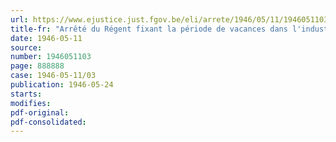 ```yaml
---
url: https://www.ejustice.just.fgov.be/eli/arrete/1946/05/11/1946051103/justel
title-fr: "Arrêté du Régent fixant la période de vacances dans l'industrie de la préparation des fibres de lin pour l'année 1946"
date: 1946-05-11
source:
number: 1946051103
page: 888888
case: 1946-05-11/03
publication: 1946-05-24
starts:
modifies:
pdf-original:
pdf-consolidated:
---
```


